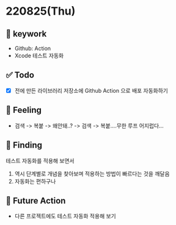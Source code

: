 # 220825(Thu)

## 🔑 keywork

- Github: Action
- Xcode 테스트 자동화

## ✅ Todo

- [x] 전에 만든 라이브러리 저장소에 Github Action 으로 배포 자동화하기


## 🤔 Feeling

- 검색 -> 복붙 -> 왜안돼..? -> 검색 -> 복붙....무한 루프 어지럽다...

## 💎 Finding

테스트 자동화를 적용해 보면서
1. 역시 단계별로 개념을 찾아보며 적용하는 방법이 빠르다는 것을 깨달음
2. 자동화는 편하구나 

## 🌈 Future Action

- 다른 프로젝트에도 테스트 자동화 적용해 보기
